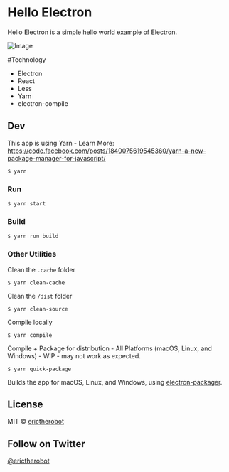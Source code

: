 # Hello Electron
Hello Electron is a simple hello world example of Electron.

![Image](https://dl.dropboxusercontent.com/s/8s1pr8ay8vczzkr/Screenshot%202016-10-11%2015.34.23.png?raw=true)

#Technology
- Electron
- React
- Less
- Yarn
- electron-compile

## Dev
This app is using Yarn - Learn More:
 https://code.facebook.com/posts/1840075619545360/yarn-a-new-package-manager-for-javascript/

```
$ yarn
```

### Run

```
$ yarn start
```

### Build

```
$ yarn run build
```

### Other Utilities

Clean the `.cache` folder

```
$ yarn clean-cache
```

Clean the `/dist` folder

```
$ yarn clean-source
```

Compile locally

```
$ yarn compile
```

Compile + Package for distribution - All Platforms (macOS, Linux, and Windows) - WIP - may not work as expected.

```
$ yarn quick-package
```

Builds the app for macOS, Linux, and Windows, using [electron-packager](https://github.com/electron-userland/electron-packager).

## License

MIT © [erictherobot](http://erictherobot.com)

## Follow on Twitter

[@erictherobot](https://twitter.com/erictherobot)
